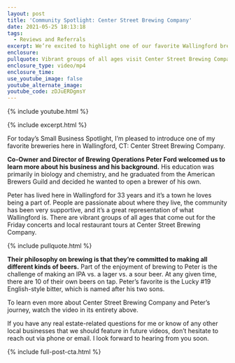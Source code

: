 ```yaml
---
layout: post
title: 'Community Spotlight: Center Street Brewing Company'
date: 2021-05-25 18:13:18
tags:
  - Reviews and Referrals
excerpt: We’re excited to highlight one of our favorite Wallingford breweries today.
enclosure:
pullquote: Vibrant groups of all ages visit Center Street Brewing Company.
enclosure_type: video/mp4
enclosure_time:
use_youtube_image: false
youtube_alternate_image:
youtube_code: zDJuERDgmsY
---
```

{% include youtube.html %}

{% include excerpt.html %}

For today’s Small Business Spotlight, I’m pleased to introduce one of my favorite breweries here in Wallingford, CT: Center Street Brewing Company.

**Co-Owner and Director of Brewing Operations Peter Ford welcomed us to learn more about his business and his background.** His education was primarily in biology and chemistry, and he graduated from the American Brewers Guild and decided he wanted to open a brewer of his own.&nbsp;

Peter has lived here in Wallingford for 33 years and it’s a town he loves being a part of. People are passionate about where they live, the community has been very supportive, and it’s a great representation of what Wallingford is. There are vibrant groups of all ages that come out for the Friday concerts and local restaurant tours at Center Street Brewing Company.

{% include pullquote.html %}

**Their philosophy on brewing is that they’re committed to making all different kinds of beers.** Part of the enjoyment of brewing to Peter is the challenge of making an IPA vs. a lager vs. a sour beer. At any given time, there are 10 of their own beers on tap. Peter’s favorite is the Lucky \#19 English-style bitter, which is named after his two sons.

To learn even more about Center Street Brewing Company and Peter’s journey, watch the video in its entirety above.

If you have any real estate-related questions for me or know of any other local businesses that we should feature in future videos, don’t hesitate to reach out via phone or email. I look forward to hearing from you soon.

{% include full-post-cta.html %}

